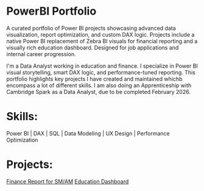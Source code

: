# PowerBI Portfolio
A curated portfolio of Power BI projects showcasing advanced data visualization, report optimization, and custom DAX logic. Projects include a native Power BI replacement of Zebra BI visuals for financial reporting and a visually rich education dashboard. Designed for job applications and internal career progression.

I'm a Data Analyst working in education and finance. I specialize in Power BI visual storytelling, smart DAX logic, and performance-tuned reporting. 
This portfolio highlights key projects I have created and maintained whichb encompass a lot of different skills.
I am also doing an Apprenticeship with Cambridge Spark as a Data Analyst, due to be completed February 2026.

# Skills:
Power BI | DAX | SQL | Data Modeling | UX Design | Performance Optimization

# Projects:
[Finance Report for SM/AM](projects/finance-zebrabi_conversion.md)
[Education Dashboard](projects/MIS_Dashboard.md)
